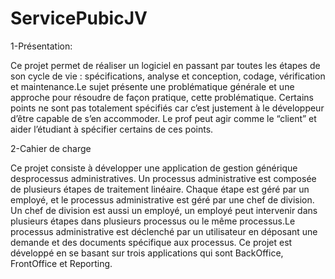 # ServicePubicJV
1-Présentation:

Ce projet permet de réaliser un logiciel en passant par toutes les étapes de son cycle de vie : spécifications, analyse et conception, codage, vérification et maintenance.Le sujet présente une problématique générale et une approche pour résoudre de façon pratique, cette problématique. Certains points ne sont pas totalement spécifiés car c’est justement à le développeur d’être capable de s’en accommoder. Le prof peut agir comme le “client” et aider l’étudiant à spécifier certains de ces points. 

2-Cahier de charge

Ce projet consiste à développer une application de gestion générique desprocessus administratives. Un processus administrative est composée de plusieurs étapes de traitement
linéaire. Chaque étape est géré par un employé, et le processus administrative est géré par une chef de division. Un chef de division est aussi un employé, un employé peut intervenir dans plusieurs étapes dans plusieurs processus ou le même processus.Le processus administrative est déclenché par un utilisateur en déposant une demande et des documents spécifique aux processus.
Ce projet est développé en se basant sur trois applications qui sont BackOffice, FrontOffice et Reporting.
